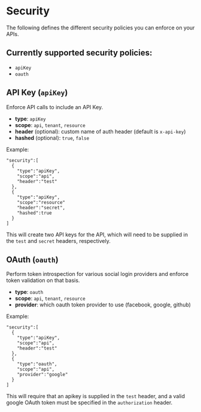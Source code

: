 Security
==============
The following defines the different security policies you can enforce on your APIs.

## Currently supported security policies:
- `apiKey`
- `oauth`

## API Key (`apiKey`)

Enforce API calls to include an API Key.

- **type**: `apiKey`
- **scope**: `api`, `tenant`, `resource`
- **header** (optional): custom name of auth header (default is `x-api-key`)
- **hashed** (optional): `true`, `false`

Example:
```
"security":[
  {
    "type":"apiKey",
    "scope":"api",
    "header":"test"
  },
  {
    "type":"apiKey", 
    "scope":"resource"
    "header":"secret",
    "hashed":true
  }  
]
```

This will create two API keys for the API, which will need to be supplied in the `test` and `secret` headers, respectively.

## OAuth (`oauth`)

Perform token introspection for various social login providers and enforce token validation on that basis.

- **type**: `oauth`
- **scope**: `api`, `tenant`, `resource`
- **provider**: which oauth token provider to use (facebook, google, github) 

Example:
``` 
"security":[
  {
    "type":"apiKey",
    "scope":"api",
    "header":"test"
  },
  {
    "type":"oauth", 
    "scope":"api",
    "provider":"google"
  }
]
```

This will require that an apikey is supplied in the `test` header, and a valid google OAuth token must be specified in the `authorization` header.
